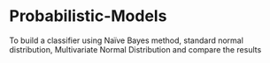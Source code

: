 # Probabilistic-Models
To build a classifier using Naïve Bayes method, standard normal distribution, Multivariate Normal Distribution and compare the results 
